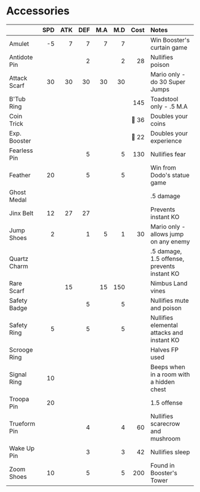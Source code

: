 # Accessories

| | SPD | ATK | DEF | M.A | M.D | Cost | Notes |
| :-- | --: | --: | --: | --: | --: | --: | :-- |
| Amulet | -5 | 7 | 7 | 7 | 7 | | Win Booster's curtain game |
| Antidote Pin | | | 2 | | 2 | 28 | Nullifies poison |
| Attack Scarf | 30 | 30 | 30 | 30 | 30 | | Mario only - do 30 Super Jumps |
| B'Tub Ring | | | | | | 145 | Toadstool only - .5 M.A |
| Coin Trick | | | | | | :frog: 36 | Doubles your coins |
| Exp. Booster | | | | | | :frog: 22 | Doubles your experience |
| Fearless Pin | | | 5 | | 5 | 130 | Nullifies fear |
| Feather | 20 | | 5 | | 5 | | Win from Dodo's statue game |
| Ghost Medal | | | | | | | .5 damage |
| Jinx Belt | 12 | 27 | 27 | | | | Prevents instant KO |
| Jump Shoes | 2 | | 1 | 5 | 1 | 30 | Mario only - allows jump on any enemy |
| Quartz Charm | | | | | | | .5 damage, 1.5 offense, prevents instant KO |
| Rare Scarf | | 15 | | 15 | 150 | | Nimbus Land vines |
| Safety Badge | | | 5 | | 5 | | Nullifies mute and poison |
| Safety Ring | 5 | | 5 | | 5 | | Nullifies elemental attacks and instant KO |
| Scrooge Ring | | | | | | | Halves FP used |
| Signal Ring | 10 | | | | | | Beeps when in a room with a hidden chest |
| Troopa Pin | 20 | | | | | | 1.5 offense |
| Trueform Pin | | | 4 | | 4 | 60 | Nullifies scarecrow and mushroom |
| Wake Up Pin | | | 3 | | 3 | 42 | Nullifies sleep |
| Zoom Shoes | 10 | | 5 | | 5 | 200 | Found in Booster's Tower |
